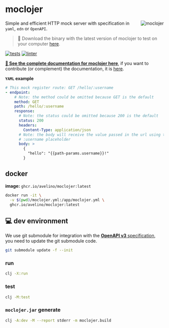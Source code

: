 # moclojer

<a href="https://github.com/avelino/moclojer"><img align="right" src="https://github.com/avelino/moclojer/raw/main/doc/assets/logo.png" alt="moclojer" title="moclojer" /></a>

Simple and efficient HTTP mock server with specification in `yaml`, `edn` or `OpenAPI`.

> 💾 Download the binary with the latest version of moclojer to test on your computer [here](https://github.com/avelino/moclojer/releases/latest).

[![tests](https://github.com/avelino/moclojer/actions/workflows/tests.yml/badge.svg?branch=main)](https://github.com/avelino/moclojer/actions/workflows/tests.yml)
[![linter](https://github.com/avelino/moclojer/actions/workflows/linter.yml/badge.svg?branch=main)](https://github.com/avelino/moclojer/actions/workflows/linter.yml)

**[📖 See the complete documentation for moclojer here](https://avelino.run/projects/moclojer/)**, if you want to contribute (or complement) the documentation, it is [here](https://github.com/avelino/avelino.run/blob/main/content/projects/moclojer.md).

**`YAML` example**

```yaml
# This mock register route: GET /hello/:username
- endpoint:
    # Note: the method could be omitted because GET is the default
    method: GET
    path: /hello/:username
    response:
      # Note: the status could be omitted because 200 is the default
      status: 200
      headers:
        Content-Type: application/json
      # Note: the body will receive the value passed in the url using the
      # :username placeholder
      body: >
        {
          "hello": "{{path-params.username}}!"
        }
```

## docker

**image:** `ghcr.io/avelino/moclojer:latest`

```sh
docker run -it \
  -v $(pwd)/moclojer.yml:/app/moclojer.yml \
  ghcr.io/avelino/moclojer:latest
```

## 💻 dev environment

We use git submodule for integration with the [**OpenAPI v3** specification](https://github.com/OAI/OpenAPI-Specification), you need to update the git submodule code.

```sh
git submodule update -f --init
```

### run

```sh
clj -X:run
```

### test

```sh
clj -M:test
```

### `moclojer.jar` generate

```sh
clj -A:dev -M --report stderr -m moclojer.build
```
